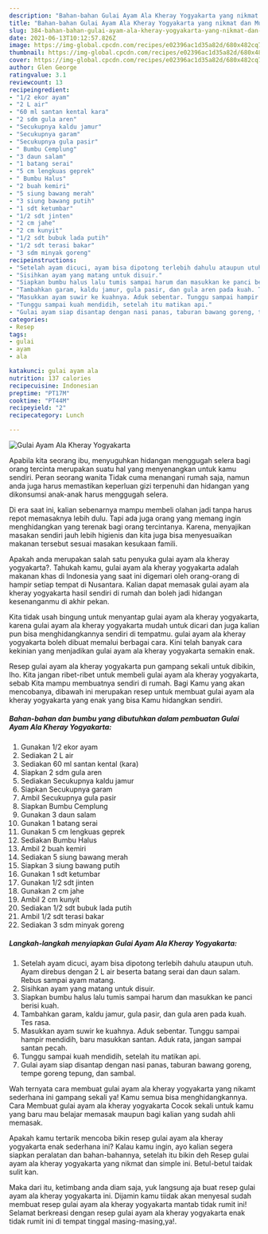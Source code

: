 ```yaml
---
description: "Bahan-bahan Gulai Ayam Ala Kheray Yogyakarta yang nikmat dan Mudah Dibuat"
title: "Bahan-bahan Gulai Ayam Ala Kheray Yogyakarta yang nikmat dan Mudah Dibuat"
slug: 384-bahan-bahan-gulai-ayam-ala-kheray-yogyakarta-yang-nikmat-dan-mudah-dibuat
date: 2021-06-13T10:12:57.826Z
image: https://img-global.cpcdn.com/recipes/e02396ac1d35a82d/680x482cq70/gulai-ayam-ala-kheray-yogyakarta-foto-resep-utama.jpg
thumbnail: https://img-global.cpcdn.com/recipes/e02396ac1d35a82d/680x482cq70/gulai-ayam-ala-kheray-yogyakarta-foto-resep-utama.jpg
cover: https://img-global.cpcdn.com/recipes/e02396ac1d35a82d/680x482cq70/gulai-ayam-ala-kheray-yogyakarta-foto-resep-utama.jpg
author: Glen George
ratingvalue: 3.1
reviewcount: 13
recipeingredient:
- "1/2 ekor ayam"
- "2 L air"
- "60 ml santan kental kara"
- "2 sdm gula aren"
- "Secukupnya kaldu jamur"
- "Secukupnya garam"
- "Secukupnya gula pasir"
- " Bumbu Cemplung"
- "3 daun salam"
- "1 batang serai"
- "5 cm lengkuas geprek"
- " Bumbu Halus"
- "2 buah kemiri"
- "5 siung bawang merah"
- "3 siung bawang putih"
- "1 sdt ketumbar"
- "1/2 sdt jinten"
- "2 cm jahe"
- "2 cm kunyit"
- "1/2 sdt bubuk lada putih"
- "1/2 sdt terasi bakar"
- "3 sdm minyak goreng"
recipeinstructions:
- "Setelah ayam dicuci, ayam bisa dipotong terlebih dahulu ataupun utuh. Ayam direbus dengan 2 L air beserta batang serai dan daun salam. Rebus sampai ayam matang."
- "Sisihkan ayam yang matang untuk disuir."
- "Siapkan bumbu halus lalu tumis sampai harum dan masukkan ke panci berisi kuah."
- "Tambahkan garam, kaldu jamur, gula pasir, dan gula aren pada kuah. Tes rasa."
- "Masukkan ayam suwir ke kuahnya. Aduk sebentar. Tunggu sampai hampir mendidih, baru masukkan santan. Aduk rata, jangan sampai santan pecah."
- "Tunggu sampai kuah mendidih, setelah itu matikan api."
- "Gulai ayam siap disantap dengan nasi panas, taburan bawang goreng, tempe goreng tepung, dan sambal."
categories:
- Resep
tags:
- gulai
- ayam
- ala

katakunci: gulai ayam ala 
nutrition: 137 calories
recipecuisine: Indonesian
preptime: "PT17M"
cooktime: "PT44M"
recipeyield: "2"
recipecategory: Lunch

---
```



![Gulai Ayam Ala Kheray Yogyakarta](https://img-global.cpcdn.com/recipes/e02396ac1d35a82d/680x482cq70/gulai-ayam-ala-kheray-yogyakarta-foto-resep-utama.jpg)

Apabila kita seorang ibu, menyuguhkan hidangan menggugah selera bagi orang tercinta merupakan suatu hal yang menyenangkan untuk kamu sendiri. Peran seorang  wanita Tidak cuma menangani rumah saja, namun anda juga harus memastikan keperluan gizi terpenuhi dan hidangan yang dikonsumsi anak-anak harus menggugah selera.

Di era  saat ini, kalian sebenarnya mampu membeli olahan jadi tanpa harus repot memasaknya lebih dulu. Tapi ada juga orang yang memang ingin menghidangkan yang terenak bagi orang tercintanya. Karena, menyajikan masakan sendiri jauh lebih higienis dan kita juga bisa menyesuaikan makanan tersebut sesuai masakan kesukaan famili. 



Apakah anda merupakan salah satu penyuka gulai ayam ala kheray yogyakarta?. Tahukah kamu, gulai ayam ala kheray yogyakarta adalah makanan khas di Indonesia yang saat ini digemari oleh orang-orang di hampir setiap tempat di Nusantara. Kalian dapat memasak gulai ayam ala kheray yogyakarta hasil sendiri di rumah dan boleh jadi hidangan kesenanganmu di akhir pekan.

Kita tidak usah bingung untuk menyantap gulai ayam ala kheray yogyakarta, karena gulai ayam ala kheray yogyakarta mudah untuk dicari dan juga kalian pun bisa menghidangkannya sendiri di tempatmu. gulai ayam ala kheray yogyakarta boleh dibuat memalui berbagai cara. Kini telah banyak cara kekinian yang menjadikan gulai ayam ala kheray yogyakarta semakin enak.

Resep gulai ayam ala kheray yogyakarta pun gampang sekali untuk dibikin, lho. Kita jangan ribet-ribet untuk membeli gulai ayam ala kheray yogyakarta, sebab Kita mampu membuatnya sendiri di rumah. Bagi Kamu yang akan mencobanya, dibawah ini merupakan resep untuk membuat gulai ayam ala kheray yogyakarta yang enak yang bisa Kamu hidangkan sendiri.

<!--inarticleads1-->

##### Bahan-bahan dan bumbu yang dibutuhkan dalam pembuatan Gulai Ayam Ala Kheray Yogyakarta:

1. Gunakan 1/2 ekor ayam
1. Sediakan 2 L air
1. Sediakan 60 ml santan kental (kara)
1. Siapkan 2 sdm gula aren
1. Sediakan Secukupnya kaldu jamur
1. Siapkan Secukupnya garam
1. Ambil Secukupnya gula pasir
1. Siapkan  Bumbu Cemplung
1. Gunakan 3 daun salam
1. Gunakan 1 batang serai
1. Gunakan 5 cm lengkuas geprek
1. Sediakan  Bumbu Halus
1. Ambil 2 buah kemiri
1. Sediakan 5 siung bawang merah
1. Siapkan 3 siung bawang putih
1. Gunakan 1 sdt ketumbar
1. Gunakan 1/2 sdt jinten
1. Gunakan 2 cm jahe
1. Ambil 2 cm kunyit
1. Sediakan 1/2 sdt bubuk lada putih
1. Ambil 1/2 sdt terasi bakar
1. Sediakan 3 sdm minyak goreng




<!--inarticleads2-->

##### Langkah-langkah menyiapkan Gulai Ayam Ala Kheray Yogyakarta:

1. Setelah ayam dicuci, ayam bisa dipotong terlebih dahulu ataupun utuh. Ayam direbus dengan 2 L air beserta batang serai dan daun salam. Rebus sampai ayam matang.
1. Sisihkan ayam yang matang untuk disuir.
1. Siapkan bumbu halus lalu tumis sampai harum dan masukkan ke panci berisi kuah.
1. Tambahkan garam, kaldu jamur, gula pasir, dan gula aren pada kuah. Tes rasa.
1. Masukkan ayam suwir ke kuahnya. Aduk sebentar. Tunggu sampai hampir mendidih, baru masukkan santan. Aduk rata, jangan sampai santan pecah.
1. Tunggu sampai kuah mendidih, setelah itu matikan api.
1. Gulai ayam siap disantap dengan nasi panas, taburan bawang goreng, tempe goreng tepung, dan sambal.




Wah ternyata cara membuat gulai ayam ala kheray yogyakarta yang nikamt sederhana ini gampang sekali ya! Kamu semua bisa menghidangkannya. Cara Membuat gulai ayam ala kheray yogyakarta Cocok sekali untuk kamu yang baru mau belajar memasak maupun bagi kalian yang sudah ahli memasak.

Apakah kamu tertarik mencoba bikin resep gulai ayam ala kheray yogyakarta enak sederhana ini? Kalau kamu ingin, ayo kalian segera siapkan peralatan dan bahan-bahannya, setelah itu bikin deh Resep gulai ayam ala kheray yogyakarta yang nikmat dan simple ini. Betul-betul taidak sulit kan. 

Maka dari itu, ketimbang anda diam saja, yuk langsung aja buat resep gulai ayam ala kheray yogyakarta ini. Dijamin kamu tiidak akan menyesal sudah membuat resep gulai ayam ala kheray yogyakarta mantab tidak rumit ini! Selamat berkreasi dengan resep gulai ayam ala kheray yogyakarta enak tidak rumit ini di tempat tinggal masing-masing,ya!.

